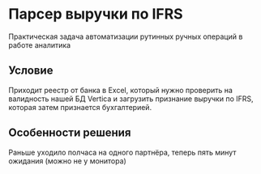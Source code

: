 # Парсер выручки по IFRS 
Практическая задача автоматизации рутинных ручных операций в работе аналитика

## Условие  
Приходит реестр от банка в Excel, который нужно проверить на валидность нашей БД Vertica и загрузить признание выручки по IFRS, которая затем признается бухгалтерией.

## Особенности решения  
Раньше уходило полчаса на одного партнёра, теперь пять минут ожидания (можно не у монитора)

